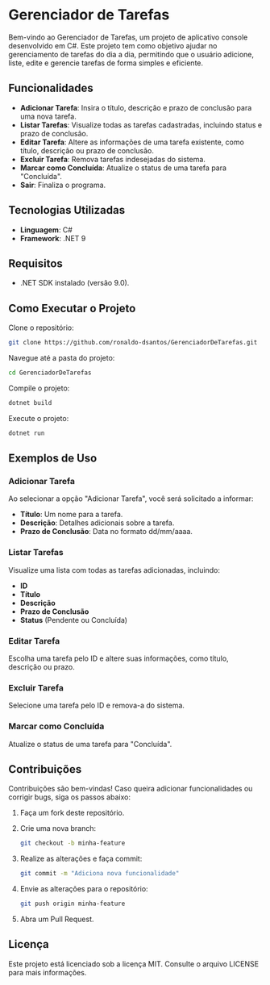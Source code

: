 # Gerenciador de Tarefas

Bem-vindo ao Gerenciador de Tarefas, um projeto de aplicativo console desenvolvido em C#. Este projeto tem como objetivo ajudar no gerenciamento de tarefas do dia a dia, permitindo que o usuário adicione, liste, edite e gerencie tarefas de forma simples e eficiente.

## Funcionalidades

- **Adicionar Tarefa**: Insira o título, descrição e prazo de conclusão para uma nova tarefa.
- **Listar Tarefas**: Visualize todas as tarefas cadastradas, incluindo status e prazo de conclusão.
- **Editar Tarefa**: Altere as informações de uma tarefa existente, como título, descrição ou prazo de conclusão.
- **Excluir Tarefa**: Remova tarefas indesejadas do sistema.
- **Marcar como Concluída**: Atualize o status de uma tarefa para "Concluída".
- **Sair**: Finaliza o programa.

## Tecnologias Utilizadas

- **Linguagem**: C#
- **Framework**: .NET 9

## Requisitos

- .NET SDK instalado (versão 9.0).

## Como Executar o Projeto

Clone o repositório:

```bash
git clone https://github.com/ronaldo-dsantos/GerenciadorDeTarefas.git
```

Navegue até a pasta do projeto:

```bash
cd GerenciadorDeTarefas
```

Compile o projeto:

```bash
dotnet build
```

Execute o projeto:

```bash
dotnet run
```

## Exemplos de Uso

### Adicionar Tarefa

Ao selecionar a opção "Adicionar Tarefa", você será solicitado a informar:

- **Título**: Um nome para a tarefa.
- **Descrição**: Detalhes adicionais sobre a tarefa.
- **Prazo de Conclusão**: Data no formato dd/mm/aaaa.

### Listar Tarefas

Visualize uma lista com todas as tarefas adicionadas, incluindo:

- **ID**
- **Título**
- **Descrição**
- **Prazo de Conclusão**
- **Status** (Pendente ou Concluída)

### Editar Tarefa

Escolha uma tarefa pelo ID e altere suas informações, como título, descrição ou prazo.

### Excluir Tarefa

Selecione uma tarefa pelo ID e remova-a do sistema.

### Marcar como Concluída

Atualize o status de uma tarefa para "Concluída".

## Contribuições

Contribuições são bem-vindas! Caso queira adicionar funcionalidades ou corrigir bugs, siga os passos abaixo:

1. Faça um fork deste repositório.
2. Crie uma nova branch:

    ```bash
    git checkout -b minha-feature
    ```

3. Realize as alterações e faça commit:

    ```bash
    git commit -m "Adiciona nova funcionalidade"
    ```

4. Envie as alterações para o repositório:

    ```bash
    git push origin minha-feature
    ```

5. Abra um Pull Request.

## Licença

Este projeto está licenciado sob a licença MIT. Consulte o arquivo LICENSE para mais informações.